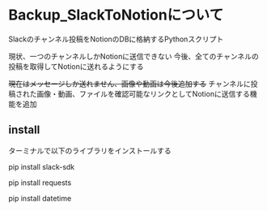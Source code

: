 # Backup_SlackToNotionについて
Slackのチャンネル投稿をNotionのDBに格納するPythonスクリプト

現状、一つのチャンネルしかNotionに送信できない
今後、全てのチャンネルの投稿を取得してNotionに送れるようにする

~~現在はメッセージしか送れません、画像や動画は今後追加する~~
チャンネルに投稿された画像・動画、ファイルを確認可能なリンクとしてNotionに送信する機能を追加

## install
ターミナルで以下のライブラリをインストールする

pip install slack-sdk

pip install requests

pip install datetime
